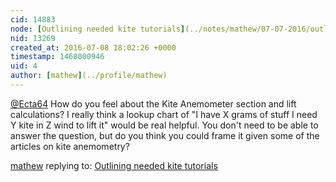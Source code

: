 ```yaml
---
cid: 14883
node: [Outlining needed kite tutorials](../notes/mathew/07-07-2016/outlining-needed-kite-tutorials)
nid: 13269
created_at: 2016-07-08 18:02:26 +0000
timestamp: 1468000946
uid: 4
author: [mathew](../profile/mathew)
---
```


[@Ecta64](/profile/Ecta64) How do you feel about the Kite Anemometer section and lift calculations?   I really think a lookup chart of "I have X grams of stuff I need Y kite in Z wind to lift it" would be real helpful.   You don't need to be able to answer the question, but do you think you could frame it given some of the articles on kite anemometry?

[mathew](../profile/mathew) replying to: [Outlining needed kite tutorials](../notes/mathew/07-07-2016/outlining-needed-kite-tutorials)

